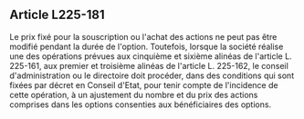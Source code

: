 Article L225-181
----
Le prix fixé pour la souscription ou l'achat des actions ne peut pas être
modifié pendant la durée de l'option. Toutefois, lorsque la société réalise une
des opérations prévues aux cinquième et sixième alinéas de l'article L. 225-161,
aux premier et troisième alinéas de l'article L. 225-162, le conseil
d'administration ou le directoire doit procéder, dans des conditions qui sont
fixées par décret en Conseil d'Etat, pour tenir compte de l'incidence de cette
opération, à un ajustement du nombre et du prix des actions comprises dans les
options consenties aux bénéficiaires des options.
